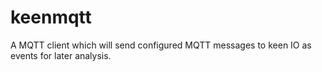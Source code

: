 # keenmqtt
A MQTT client which will send configured MQTT messages to keen IO as events for later analysis.
